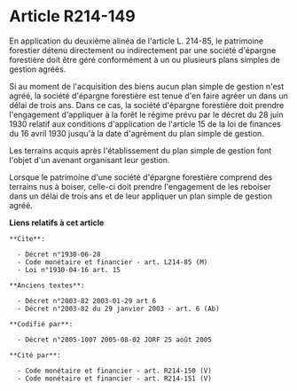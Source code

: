 # Article R214-149

En application du deuxième alinéa de l'article L. 214-85, le patrimoine forestier détenu directement ou indirectement par une
société d'épargne forestière doit être géré conformément à un ou plusieurs plans simples de gestion agréés.

Si au moment de l'acquisition des biens aucun plan simple de gestion n'est agréé, la société d'épargne forestière est tenue
d'en faire agréer un dans un délai de trois ans. Dans ce cas, la société d'épargne forestière doit prendre l'engagement
d'appliquer à la forêt le régime prévu par le décret du 28 juin 1930 relatif aux conditions d'application de l'article 15 de
la loi de finances du 16 avril 1930 jusqu'à la date d'agrément du plan simple de gestion.

Les terrains acquis après l'établissement du plan simple de gestion font l'objet d'un avenant organisant leur gestion.

Lorsque le patrimoine d'une société d'épargne forestière comprend des terrains nus à boiser, celle-ci doit prendre
l'engagement de les reboiser dans un délai de trois ans et de leur appliquer un plan simple de gestion agréé.

**Liens relatifs à cet article**

	**Cite**:

	  - Décret n°1930-06-28
	  - Code monétaire et financier - art. L214-85 (M)
	  - Loi n°1930-04-16 art. 15

	**Anciens textes**:

	  - Décret n°2003-82 2003-01-29 art 6
	  - Décret n°2003-82 du 29 janvier 2003 - art. 6 (Ab)

	**Codifié par**:

	  - Décret n°2005-1007 2005-08-02 JORF 25 août 2005

	**Cité par**:

	  - Code monétaire et financier - art. R214-150 (V)
	  - Code monétaire et financier - art. R214-151 (V)
